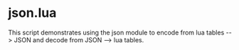 # json.lua

This script demonstrates using the json module to encode from lua tables --> JSON and decode from JSON --> lua tables.